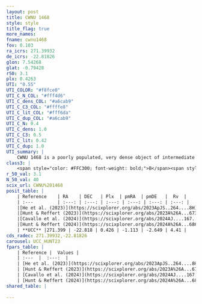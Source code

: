 ```yaml
---
layout: post
title: CWNU 1468
style: style
title_flag: true
more_names: 
fname: cwnu1468
fov: 0.103
ra_icrs: 271.39932
de_icrs: -22.81826
glon: 7.54268
glat: -0.79428
r50: 3.1
plx: 0.4263
UTI: "0.55"
UTI_COLOR: "#f8fce0"
UTI_C_N_COL: "#fff4d6"
UTI_C_dens_COL: "#a6cab9"
UTI_C_C3_COL: "#ffffe8"
UTI_C_lit_COL: "#fff6da"
UTI_C_dup_COL: "#a6cab9"
UTI_C_N: 0.4
UTI_C_dens: 1.0
UTI_C_C3: 0.5
UTI_C_lit: 0.42
UTI_C_dup: 1.0
UTI_summary: |
    CWNU 1468 is a poorly populated, very dense object of intermediate C3 quality. It was recently reported in the literature.
class3: |
    <span style="color: #FFC300; font-weight: bold;">B</span><span style="color: #FFC300; font-weight: bold;">B</span>
r_50_val: 3.1
N_50_val: 40
scix_url: CWNU%201468
posit_table: |
    | Reference    | RA    | DEC   | Plx  | pmRA  | pmDE   |  Rv  |
    | :---         | :---: | :---: | :---: | :---: | :---: | :---: |
    |[He et al. (2023)](https://scixplorer.org/abs/2023ApJS..264....8H) | 271.39 | -22.819 | 0.442 | -1.109 | -2.632 | -3.83 |
    |[Hunt & Reffert (2023)](https://scixplorer.org/abs/2023A%26A...673A.114H) | 271.399 | -22.793 | 0.445 | -1.073 | -2.667 | -3.849 |
    |[Cavallo et al. (2024)](https://scixplorer.org/abs/2024AJ....167...12C) | 271.391 | -22.818 | 0.442 | -- | -- | -- |
    |[Hunt & Reffert (2024)](https://scixplorer.org/abs/2024A%26A...686A..42H) | 271.399 | -22.793 | 0.445 | -1.073 | -2.667 | -3.849 |
    | **UCC** |271.399 | -22.818 | 0.426 | -1.113 | -2.649 | 4.41 | 
cds_radec: 271.39932,-22.81826
carousel: UCC_HUNT23
fpars_table: |
    | Reference |  Values |
    | :---  |  :---:  |
    | [He et al. (2023)](https://scixplorer.org/abs/2023ApJS..264....8H) | `A0=3.15, m-M=11.65, logAge=8.1` |
    | [Hunt & Reffert (2023)](https://scixplorer.org/abs/2023A%26A...673A.114H) | `AV50=3.043, diffAV50=1.903, MOD50=11.641, logAge50=7.873` |
    | [Cavallo et al. (2024)](https://scixplorer.org/abs/2024AJ....167...12C) | `AV50=2.91, dMod50=11.74, logAge50=7.87, [Fe/H]50=-0.09` |
    | [Hunt & Reffert (2024)](https://scixplorer.org/abs/2024A%26A...686A..42H) | `MassJ=358.938` |
shared_table: |
    
---
```

